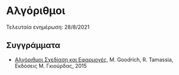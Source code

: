 # Αλγόριθμοι

Τελευταία ενημέρωση: 28/8/2021

## Συγγράμματα

* [Αλγόριθμοι Σχεδίαση και Εφαρμογές](https://www.mgiurdas.gr/biblia/algorithmoi-shediasi-kai-efarmoges), M. Goodrich, R. Tamassia, Εκδόσεις Μ. Γκιούρδας, 2015


